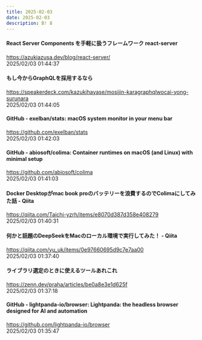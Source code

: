 ```yaml
---
title: 2025-02-03
date: 2025-02-03
description: B! 8
---
```


#### React Server Components を手軽に扱うフレームワーク react-server
https://azukiazusa.dev/blog/react-server/<br>
2025/02/03 01:44:37<br>


#### もし今からGraphQLを採用するなら
https://speakerdeck.com/kazukihayase/mosijin-karagraphqlwocai-yong-surunara<br>
2025/02/03 01:44:05<br>


#### GitHub - exelban/stats: macOS system monitor in your menu bar
https://github.com/exelban/stats<br>
2025/02/03 01:42:03<br>


#### GitHub - abiosoft/colima: Container runtimes on macOS (and Linux) with minimal setup
https://github.com/abiosoft/colima<br>
2025/02/03 01:41:03<br>


#### Docker Desktopがmac book proのバッテリーを浪費するのでColimaにしてみた話 - Qiita
https://qiita.com/Taichi-yzrh/items/e8070d387d358e408279<br>
2025/02/03 01:40:31<br>


#### 何かと話題のDeepSeekをMacのローカル環境で実行してみた！ - Qiita
https://qiita.com/yu_uk/items/0e97660695d9c7e7aa00<br>
2025/02/03 01:37:40<br>


#### ライブラリ選定のときに使えるツールあれこれ
https://zenn.dev/praha/articles/be0a8e3e1d625f<br>
2025/02/03 01:37:18<br>


#### GitHub - lightpanda-io/browser: Lightpanda: the headless browser designed for AI and automation
https://github.com/lightpanda-io/browser<br>
2025/02/03 01:35:47<br>


